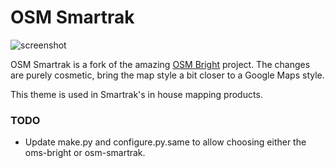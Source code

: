 OSM Smartrak
==========

![screenshot](https://raw.github.com/mapbox/osm-bright/master/preview.png)

OSM Smartrak is a fork of the amazing [OSM Bright](https://github.com/mapbox/osm-bright) project. The changes are purely cosmetic, bring the map style a bit closer to a Google Maps style.

This theme is used in Smartrak's in house mapping products.

### TODO

 * Update make.py and configure.py.same to allow choosing either the oms-bright or osm-smartrak.